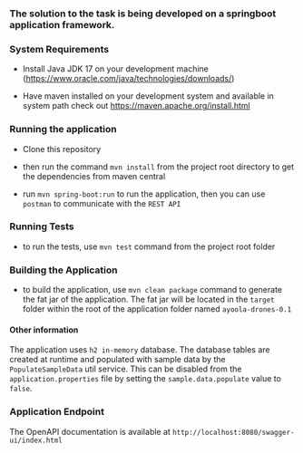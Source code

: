 ### The solution to the task is being developed on a springboot application framework.

### System Requirements

* Install Java JDK 17 on your development machine (https://www.oracle.com/java/technologies/downloads/)

* Have maven installed on your development system and available in system path check
  out https://maven.apache.org/install.html

### Running the application

* Clone this repository
* then run the command
  ```mvn install``` from the project root directory to get the dependencies from maven central

* run ```mvn spring-boot:run``` to run the application, then you can use `postman` to communicate with the `REST API`

### Running Tests

* to run the tests, use ```mvn test``` command from the project root folder

### Building the Application

* to build the application, use ```mvn clean package``` command to generate the fat jar of the application. The fat jar
  will be located in the `target` folder within the root of the application folder named `ayoola-drones-0.1`

#### Other information

The application uses `h2 in-memory` database. The database tables are created at runtime and populated with sample data
by the `PopulateSampleData` util service. This can be disabled from the `application.properties` file by setting
the `sample.data.populate` value to `false`.
<br>

### Application Endpoint

The OpenAPI documentation is available at `http://localhost:8080/swagger-ui/index.html`
  


